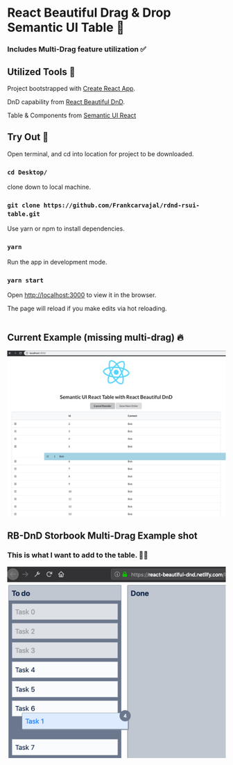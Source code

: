 # React Beautiful Drag & Drop Semantic UI Table 🎩

### Includes Multi-Drag feature utilization ✅

## Utilized Tools 🔧
Project bootstrapped with [Create React App](https://github.com/facebook/create-react-app).

DnD capability from [React Beautiful DnD](https://github.com/atlassian/react-beautiful-dnd).

Table & Components from [Semantic UI React](https://github.com/Semantic-Org/Semantic-UI-React)

## Try Out 🚀

Open terminal, and cd into location for project to be downloaded.
### `cd Desktop/`

clone down to local machine.

### `git clone https://github.com/Frankcarvajal/rdnd-rsui-table.git`

Use yarn or npm to install dependencies.

### `yarn`

Run the app in development mode.

### `yarn start`

Open [http://localhost:3000](http://localhost:3000) to view it in the browser.

The page will reload if you make edits via hot reloading.<br><br>

## Current Example (missing multi-drag) 🔥

![Current Example](./img/current.png "Current Example")

## RB-DnD Storbook Multi-Drag Example shot
### This is what I want to add to the table. 🙏🏽
![Goal Example](./img/multi-drag-goal.png "Goal Example")
